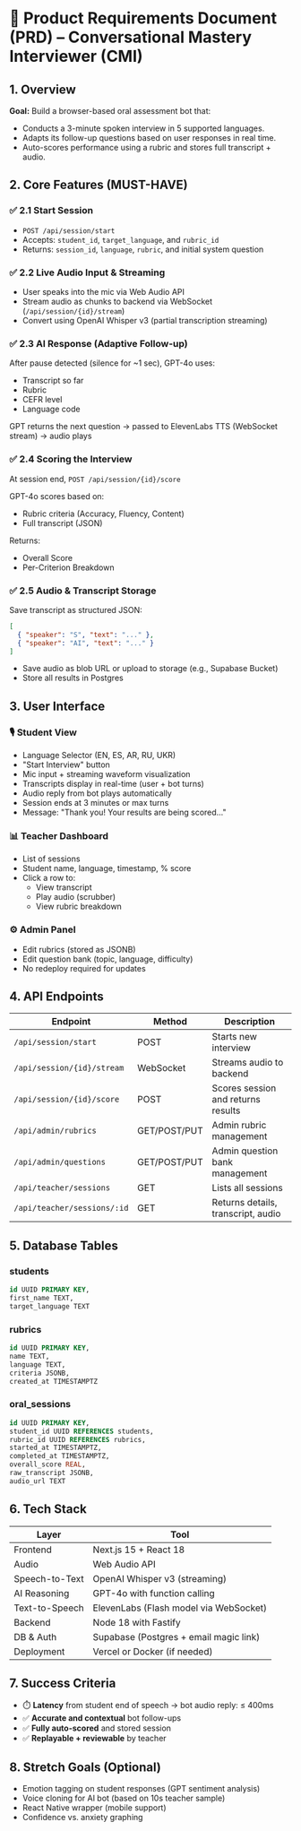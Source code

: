 # 🧾 Product Requirements Document (PRD) – Conversational Mastery Interviewer (CMI)

## 1. Overview

**Goal:** Build a browser-based oral assessment bot that:

- Conducts a 3-minute spoken interview in 5 supported languages.
- Adapts its follow-up questions based on user responses in real time.  
- Auto-scores performance using a rubric and stores full transcript + audio.

## 2. Core Features (MUST-HAVE)

### ✅ 2.1 Start Session
- `POST /api/session/start`
- Accepts: `student_id`, `target_language`, and `rubric_id`
- Returns: `session_id`, `language`, `rubric`, and initial system question

### ✅ 2.2 Live Audio Input & Streaming
- User speaks into the mic via Web Audio API
- Stream audio as chunks to backend via WebSocket (`/api/session/{id}/stream`)
- Convert using OpenAI Whisper v3 (partial transcription streaming)

### ✅ 2.3 AI Response (Adaptive Follow-up)
After pause detected (silence for ~1 sec), GPT-4o uses:
- Transcript so far
- Rubric
- CEFR level
- Language code

GPT returns the next question → passed to ElevenLabs TTS (WebSocket stream) → audio plays

### ✅ 2.4 Scoring the Interview
At session end, `POST /api/session/{id}/score`

GPT-4o scores based on:
- Rubric criteria (Accuracy, Fluency, Content)
- Full transcript (JSON)

Returns:
- Overall Score
- Per-Criterion Breakdown

### ✅ 2.5 Audio & Transcript Storage
Save transcript as structured JSON:
```json
[
  { "speaker": "S", "text": "..." }, 
  { "speaker": "AI", "text": "..." }
]
```
- Save audio as blob URL or upload to storage (e.g., Supabase Bucket)
- Store all results in Postgres

## 3. User Interface

### 🎙️ Student View
- Language Selector (EN, ES, AR, RU, UKR)
- "Start Interview" button
- Mic input + streaming waveform visualization
- Transcripts display in real-time (user + bot turns)
- Audio reply from bot plays automatically
- Session ends at 3 minutes or max turns
- Message: "Thank you! Your results are being scored..."

### 📊 Teacher Dashboard
- List of sessions
- Student name, language, timestamp, % score
- Click a row to:
  - View transcript
  - Play audio (scrubber)
  - View rubric breakdown

### ⚙️ Admin Panel
- Edit rubrics (stored as JSONB)
- Edit question bank (topic, language, difficulty)
- No redeploy required for updates

## 4. API Endpoints

| Endpoint | Method | Description |
|----------|--------|-------------|
| `/api/session/start` | POST | Starts new interview |
| `/api/session/{id}/stream` | WebSocket | Streams audio to backend |
| `/api/session/{id}/score` | POST | Scores session and returns results |
| `/api/admin/rubrics` | GET/POST/PUT | Admin rubric management |
| `/api/admin/questions` | GET/POST/PUT | Admin question bank management |
| `/api/teacher/sessions` | GET | Lists all sessions |
| `/api/teacher/sessions/:id` | GET | Returns details, transcript, audio |

## 5. Database Tables

### students
```sql
id UUID PRIMARY KEY,
first_name TEXT,
target_language TEXT
```

### rubrics
```sql
id UUID PRIMARY KEY,
name TEXT,
language TEXT,
criteria JSONB,
created_at TIMESTAMPTZ
```

### oral_sessions
```sql
id UUID PRIMARY KEY,
student_id UUID REFERENCES students,
rubric_id UUID REFERENCES rubrics,
started_at TIMESTAMPTZ,
completed_at TIMESTAMPTZ,
overall_score REAL,
raw_transcript JSONB,
audio_url TEXT
```

## 6. Tech Stack

| Layer | Tool |
|-------|------|
| Frontend | Next.js 15 + React 18 |
| Audio | Web Audio API |
| Speech-to-Text | OpenAI Whisper v3 (streaming) |
| AI Reasoning | GPT-4o with function calling |
| Text-to-Speech | ElevenLabs (Flash model via WebSocket) |
| Backend | Node 18 with Fastify |
| DB & Auth | Supabase (Postgres + email magic link) |
| Deployment | Vercel or Docker (if needed) |

## 7. Success Criteria

- ⏱️ **Latency** from student end of speech → bot audio reply: ≤ 400ms
- ✅ **Accurate and contextual** bot follow-ups
- ✅ **Fully auto-scored** and stored session
- ✅ **Replayable + reviewable** by teacher

## 8. Stretch Goals (Optional)

- Emotion tagging on student responses (GPT sentiment analysis)
- Voice cloning for AI bot (based on 10s teacher sample)
- React Native wrapper (mobile support)
- Confidence vs. anxiety graphing 